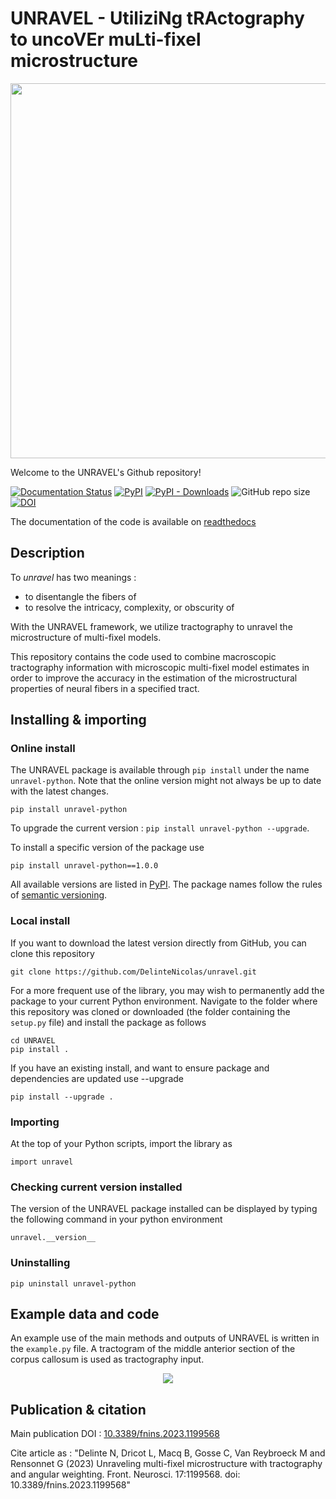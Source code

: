 # UNRAVEL - UtiliziNg tRActography to uncoVEr muLti-fixel microstructure

<p align="center">
  <img src="https://github.com/DelinteNicolas/UNRAVEL/assets/70629561/636f7cfa-8718-496c-ab61-7a86b37d774e" width="600" />
</p>

Welcome to the UNRAVEL's Github repository!

[![Documentation Status](https://readthedocs.org/projects/unravel/badge/?version=latest)](https://unravel.readthedocs.io/en/latest/?badge=latest)
[![PyPI](https://img.shields.io/pypi/v/unravel-python?label=pypi%20package)](https://pypi.org/project/unravel-python/)
[![PyPI - Downloads](https://img.shields.io/pypi/dm/unravel-python)](https://pypi.org/project/unravel-python/)
![GitHub repo size](https://img.shields.io/github/repo-size/DelinteNicolas/unravel)
[![DOI](https://zenodo.org/badge/455556787.svg)](https://zenodo.org/badge/latestdoi/455556787)

The documentation of the code is available on [readthedocs](https://unravel.readthedocs.io/en/latest/)

## Description

To *unravel* has two meanings :

* to disentangle the fibers of
* to resolve the intricacy, complexity, or obscurity of

With the UNRAVEL framework, we utilize tractography to unravel the microstructure of multi-fixel models. 

This repository contains the code used to combine macroscopic tractography information with microscopic multi-fixel model estimates in order to improve the accuracy in the estimation of the microstructural properties of neural fibers in a specified tract.

## Installing & importing

### Online install

The UNRAVEL package is available through ```pip install``` under the name ```unravel-python```. Note that the online version might not always be up to date with the latest changes.

```
pip install unravel-python
```
To upgrade the current version : ```pip install unravel-python --upgrade```.

To install a specific version of the package use
```
pip install unravel-python==1.0.0
```
All available versions are listed in [PyPI](https://pypi.org/project/unravel-python/). The package names follow the rules of [semantic versioning](https://semver.org/).

### Local install

If you want to download the latest version directly from GitHub, you can clone this repository
```
git clone https://github.com/DelinteNicolas/unravel.git
```
For a more frequent use of the library, you may wish to permanently add the package to your current Python environment. Navigate to the folder where this repository was cloned or downloaded (the folder containing the ```setup.py``` file) and install the package as follows
```
cd UNRAVEL
pip install .
```

If you have an existing install, and want to ensure package and dependencies are updated use --upgrade
```
pip install --upgrade .
```
### Importing
At the top of your Python scripts, import the library as
```
import unravel
```

### Checking current version installed

The version of the UNRAVEL package installed can be displayed by typing the following command in your python environment
```
unravel.__version__
``` 

### Uninstalling
```
pip uninstall unravel-python
```

## Example data and code

An example use of the main methods and outputs of UNRAVEL is written in the `example.py` file. A tractogram of the middle anterior section of the corpus callosum is used as tractography input.

<p align="center">
  <img src="https://user-images.githubusercontent.com/70629561/169159877-ffbb9b99-ab99-451a-b6a1-24c0b1b5d124.gif" />

## Publication & citation

Main publication DOI : [10.3389/fnins.2023.1199568](https://doi.org/10.3389/fnins.2023.1199568)

Cite article as : "Delinte N, Dricot L, Macq B, Gosse C, Van Reybroeck M and Rensonnet G (2023) Unraveling multi-fixel microstructure with tractography and angular weighting. Front. Neurosci. 17:1199568. doi: 10.3389/fnins.2023.1199568"
